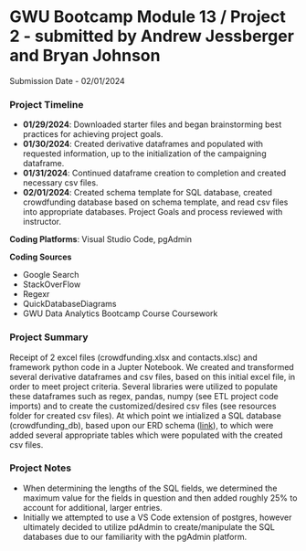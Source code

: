 # GWU Bootcamp Module 13 / Project 2 - submitted by Andrew Jessberger and Bryan Johnson

Submission Date - 02/01/2024

### Project Timeline
- **01/29/2024**: Downloaded starter files and began brainstorming best practices for achieving project goals.
- **01/30/2024**: Created derivative dataframes and populated with requested information, up to the initialization of the campaigning dataframe.
- **01/31/2024**: Continued dataframe creation to  completion and created necessary csv files.
- **02/01/2024**: Created schema template for SQL database, created crowdfunding database based on schema template, and read csv files into appropriate databases. Project Goals and process reviewed with instructor.

**Coding Platforms**: Visual Studio Code, pgAdmin

**Coding Sources**
- Google Search
- StackOverFlow
- Regexr
- QuickDatabaseDiagrams
- GWU Data Analytics Bootcamp Course Coursework

### Project Summary
Receipt of 2 excel files (crowdfunding.xlsx and contacts.xlsc) and framework python code in a Jupter Notebook. We created and transformed several derivative dataframes and csv files, based on this initial excel file, in order to meet project criteria. Several libraries were utilized to populate these dataframes such as regex, pandas, numpy (see ETL project code imports) and to create the customized/desired csv files (see resources folder for created csv files). At which point we intialized a SQL database (crowdfunding_db), based upon our ERD schema ([link](https://app.quickdatabasediagrams.com/#/d/LaoOwu)), to which were added several appropriate tables which were populated with the created csv files.

### Project Notes
- When determining the lengths of the SQL fields, we determined the maximum value for the fields in question and then added roughly 25% to account for additional, larger entries.
- Initially we attempted to use a VS Code extension of postgres, however ultimately decided to utilize pdAdmin to create/manipulate the SQL databases due to our familiarity with the pgAdmin platform.

